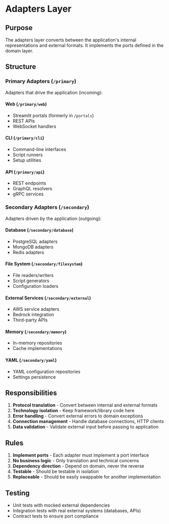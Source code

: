 # Adapters Layer

## Purpose
The adapters layer converts between the application's internal representations and external formats. It implements the ports defined in the domain layer.

## Structure

### Primary Adapters (`/primary`)
Adapters that drive the application (incoming):

#### Web (`/primary/web`)
- Streamlit portals (formerly in `/portals`)
- REST APIs
- WebSocket handlers

#### CLI (`/primary/cli`)
- Command-line interfaces
- Script runners
- Setup utilities

#### API (`/primary/api`)
- REST endpoints
- GraphQL resolvers
- gRPC services

### Secondary Adapters (`/secondary`)
Adapters driven by the application (outgoing):

#### Database (`/secondary/database`)
- PostgreSQL adapters
- MongoDB adapters
- Redis adapters

#### File System (`/secondary/filesystem`)
- File readers/writers
- Script generators
- Configuration loaders

#### External Services (`/secondary/external`)
- AWS service adapters
- Bedrock integration
- Third-party APIs

#### Memory (`/secondary/memory`)
- In-memory repositories
- Cache implementations

#### YAML (`/secondary/yaml`)
- YAML configuration repositories
- Settings persistence

## Responsibilities

1. **Protocol translation** - Convert between internal and external formats
2. **Technology isolation** - Keep framework/library code here
3. **Error handling** - Convert external errors to domain exceptions
4. **Connection management** - Handle database connections, HTTP clients
5. **Data validation** - Validate external input before passing to application

## Rules

1. **Implement ports** - Each adapter must implement a port interface
2. **No business logic** - Only translation and technical concerns
3. **Dependency direction** - Depend on domain, never the reverse
4. **Testable** - Should be testable in isolation
5. **Replaceable** - Should be easily swappable for another implementation

## Testing

- Unit tests with mocked external dependencies
- Integration tests with real external systems (databases, APIs)
- Contract tests to ensure port compliance